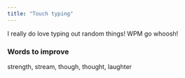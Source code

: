 ```yaml
---
title: "Touch typing"
---
```


I really do love typing out random things! WPM go whoosh!

### Words to improve
strength, stream, though, thought, laughter
